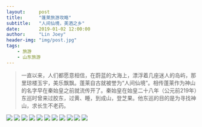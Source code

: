 ```yaml
---
layout:     post
title:      "蓬莱旅游攻略"
subtitle:   "人间仙境，美酒之乡"
date:       2019-01-02 12:00:00
author:     "Lin Joey"
header-img: "img/post.jpg"
tags:
    - 旅游
    - 山东旅游
---
```


>一直以来，人们都愿意相信，在蔚蓝的大海上，漂浮着几座迷人的岛屿，那里琼楼玉宇，美乐飘飘。蓬莱自古就被誉为“人间仙境”。相传蓬莱作为神山的名字早在秦始皇之前就流传开了。秦始皇在始皇二十八年（公元前219年）东巡时曾来过胶东，过黄、睡，到成山，登芝果。他东巡的目的是为寻找神山，求长生不老药。

![](https://linjoey-image.oss-cn-beijing.aliyuncs.com/我是驴友-蓬莱旅游攻略_页面_01.jpg)
![](https://linjoey-image.oss-cn-beijing.aliyuncs.com/我是驴友-蓬莱旅游攻略_页面_02.jpg)
![](https://linjoey-image.oss-cn-beijing.aliyuncs.com/我是驴友-蓬莱旅游攻略_页面_03.jpg)
![](https://linjoey-image.oss-cn-beijing.aliyuncs.com/我是驴友-蓬莱旅游攻略_页面_04.jpg)
![](https://linjoey-image.oss-cn-beijing.aliyuncs.com/我是驴友-蓬莱旅游攻略_页面_05.jpg)
![](https://linjoey-image.oss-cn-beijing.aliyuncs.com/我是驴友-蓬莱旅游攻略_页面_06.jpg)
![](https://linjoey-image.oss-cn-beijing.aliyuncs.com/我是驴友-蓬莱旅游攻略_页面_07.jpg)
![](https://linjoey-image.oss-cn-beijing.aliyuncs.com/我是驴友-蓬莱旅游攻略_页面_08.jpg)
![](https://linjoey-image.oss-cn-beijing.aliyuncs.com/我是驴友-蓬莱旅游攻略_页面_09.jpg)
![](https://linjoey-image.oss-cn-beijing.aliyuncs.com/我是驴友-蓬莱旅游攻略_页面_10.jpg)
![](https://linjoey-image.oss-cn-beijing.aliyuncs.com/我是驴友-蓬莱旅游攻略_页面_11.jpg)